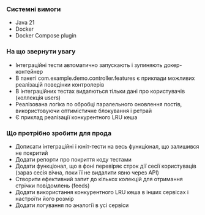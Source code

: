 ### Системні вимоги ###

* Java 21
* Docker
* Docker Compose plugin

### На що звернути увагу ###

* Інтеграційні тести автоматично запускають і зупиняють докер-контейнер
* В пакеті com.example.demo.controller.features є приклади можливих реалізацій поведінки контролерів
* В інтеграційних тестах видалються тільки дані про користувачів (коллекція users)
* Реалізована логіка по обробці паралельного оновлення постів, використовуючи оптимістичне блокування і ретрай
* Є приклад реалізації конкурентного LRU кеша

### Що протрібно зробити для прода ###

* Дописати інтеграційні і юніт-тести на весь функціонал, що залишився не покритий
* Додати репорти про покриття коду тестами
* Додати функціонал, що в фоні перевіряє строк дії сесії користуваців (зараз сесія вічна, поки її не видалити явно через
  API)
* Створити ефективний запит до кількох колекцій для отримання стрічки повідомлень (feeds)
* Додати використання конкурентного LRU кеша в інших сервісах і настроїти його розмір
* Додати логування по аналогії в усі сервіси
